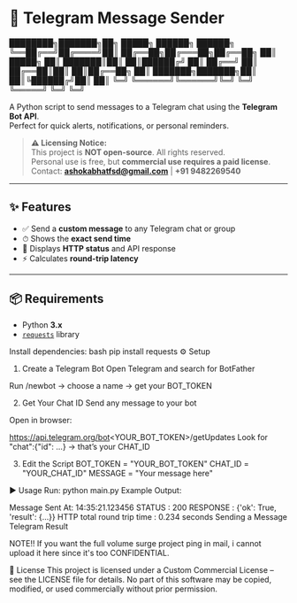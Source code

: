 # 📩 Telegram Message Sender

████████╗███████╗██╗ █████╗ ██████╗ ██████╗
╚══██╔══╝██╔════╝██║ ██╔══██╗██╔═══██╗██╔══██╗
██║ █████╗ ██║ ███████║██║ ██║██████╔╝
██║ ██╔══╝ ██║ ██╔══██║██║ ██║██╔══██╗
██║ ███████╗███████╗██║ ██║╚██████╔╝██║ ██║
╚═╝ ╚══════╝╚══════╝╚═╝ ╚═╝ ╚═════╝ ╚═╝ ╚═╝



A Python script to send messages to a Telegram chat using the **Telegram Bot API**.  
Perfect for quick alerts, notifications, or personal reminders.

> **⚠️ Licensing Notice:**  
> This project is **NOT open-source**. All rights reserved.  
> Personal use is free, but **commercial use requires a paid license**.  
> Contact: **ashokabhatfsd@gmail.com** | **+91 9482269540**

---

## ✨ Features

- ✅ Send a **custom message** to any Telegram chat or group
- ⏱ Shows the **exact send time**
- 📡 Displays **HTTP status** and API response
- ⚡ Calculates **round-trip latency**

---

## 📦 Requirements

- Python **3.x**
- [`requests`](https://pypi.org/project/requests/) library

Install dependencies:
bash
pip install requests
⚙️ Setup
1. Create a Telegram Bot
Open Telegram and search for BotFather

Run /newbot → choose a name → get your BOT_TOKEN

2. Get Your Chat ID
Send any message to your bot

Open in browser:

https://api.telegram.org/bot<YOUR_BOT_TOKEN>/getUpdates
Look for "chat":{"id": ...} → that’s your CHAT_ID

3. Edit the Script
BOT_TOKEN = "YOUR_BOT_TOKEN"
CHAT_ID = "YOUR_CHAT_ID"
MESSAGE = "Your message here"

▶️ Usage
Run:
python main.py
Example Output:

Message Sent At: 14:35:21.123456
STATUS :  200
RESPONSE :  {'ok': True, 'result': {...}}
HTTP total round trip time :  0.234 seconds
Sending a Message	Telegram Result

NOTE!! 
If you want the full volume surge project ping in  mail, i cannot upload it here since it's too CONFIDENTIAL.

📜 License
This project is licensed under a Custom Commercial License – see the LICENSE file for details.
No part of this software may be copied, modified, or used commercially without prior permission.
